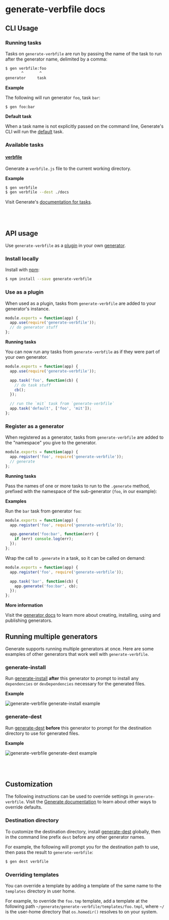 # generate-verbfile docs

## CLI Usage

### Running tasks

Tasks on `generate-verbfile` are run by passing the name of the task to run after the generator name, delimited by a comma:

```sh
$ gen verbfile:foo
       ^       ^
generator     task
```

**Example**

The following will run generator `foo`, task `bar`:

```sh
$ gen foo:bar
```

**Default task**

When a task name is not explicitly passed on the command line, Generate's CLI will run the [default](#default) task.

### Available tasks

#### [verbfile](generator.js#L19)

Generate a `verbfile.js` file to the current working directory.

**Example**

```sh
$ gen verbfile
$ gen verbfile --dest ./docs
```

Visit Generate's [documentation for tasks](https://github.com/generate/generate/blob/master/docs/tasks.md).

<br>
<br>

## API usage

Use `generate-verbfile` as a [plugin](https://github.com/generate/generate/blob/master/docs/plugins.md) in your own [generator](https://github.com/generate/generate/blob/master/docs/generators.md).

### Install locally

Install with [npm](https://www.npmjs.com/):

```sh
$ npm install --save generate-verbfile
```

### Use as a plugin

When used as a plugin, tasks from `generate-verbfile` are added to your generator's instance.

```js
module.exports = function(app) {
  app.use(require('generate-verbfile'));
  // do generator stuff
};
```

**Running tasks**

You can now run any tasks from `generate-verbfile` as if they were part of your own generator.

```js
module.exports = function(app) {
  app.use(require('generate-verbfile'));

  app.task('foo', function(cb) {
    // do task stuff
    cb();
  });

  // run the `mit` task from `generate-verbfile`
  app.task('default', ['foo', 'mit']);
};
```

### Register as a generator

When registered as a generator, tasks from `generate-verbfile` are added to the "namespace" you give to the generator.

```js
module.exports = function(app) {
  app.register('foo', require('generate-verbfile'));
  // generate
};
```

**Running tasks**

Pass the names of one or more tasks to run to the `.generate` method, prefixed with the namespace of the sub-generator (`foo`, in our example):

**Examples**

Run the `bar` task from generator `foo`:

```js
module.exports = function(app) {
  app.register('foo', require('generate-verbfile'));

  app.generate('foo:bar', function(err) {
    if (err) console.log(err);
  });
};
```

Wrap the call to `.generate` in a task, so it can be called on demand:

```js
module.exports = function(app) {
  app.register('foo', require('generate-verbfile'));

  app.task('bar', function(cb) {
    app.generate('foo:bar', cb);
  });
};
```

**More information**

Visit the [generator docs](https://github.com/generate/generate/blob/master/docs/generators.md) to learn more about creating, installing, using and publishing generators.

## Running multiple generators

Generate supports running multiple generators at once. Here are some examples of other generators that work well with `generate-verbfile`.

### generate-install

Run [generate-install](https://github.com/generate/generate-install) **after** this generator to prompt to install any `dependencies` or `devDependencies` necessary for the generated files.

**Example**

![generate-verbfile generate-install example](https://raw.githubusercontent.com/generate/generate-verbfile/master/docs/demo-install.gif)

### generate-dest

Run [generate-dest](https://github.com/generate/generate-dest) **before** this generator to prompt for the destination directory to use for generated files.

**Example**

![generate-verbfile generate-dest example](https://raw.githubusercontent.com/generate/generate-verbfile/master/docs/demo-dest.gif)

<br>
<br>

## Customization

The following instructions can be used to override settings in `generate-verbfile`. Visit the [Generate documentation](https://github.com/generate/generate/blob/master/docs/overriding-defaults.md) to learn about other ways to override defaults.

### Destination directory

To customize the destination directory, install [generate-dest](https://github.com/generate/generate-dest) globally, then in the command line prefix `dest` before any other generator names.

For example, the following will prompt you for the destination path to use, then pass the result to `generate-verbfile`:

```sh
$ gen dest verbfile
```

### Overriding templates

You can override a template by adding a template of the same name to the `templates` directory in user home.

For example, to override the `foo.tmp` template, add a template at the following path `~/generate/generate-verbfile/templates/foo.tmpl`, where `~/` is the user-home directory that `os.homedir()` resolves to on your system.